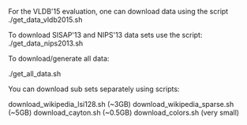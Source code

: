 For the VLDB'15 evaluation, one can download data using the script ./get_data_vldb2015.sh

To download SISAP'13 and NIPS'13 data sets use the script:
./get_data_nips2013.sh

To download/generate all data:

./get_all_data.sh

You can download sub sets separately using scripts:

download_wikipedia_lsi128.sh (~3GB)
download_wikipedia_sparse.sh (~5GB)
download_cayton.sh   (~0.5GB)
download_colors.sh   (very small)




